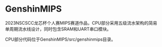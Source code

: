 # GenshinMIPS
2023NSCSCC龙芯杯个人赛MIPS赛道作品，CPU部分采用五级流水架构的简易单周期流水线设计，同时包含SRAM和UART串口模块。

CPU部分代码位于GenshinMIPS/src/genshinmips目录。
